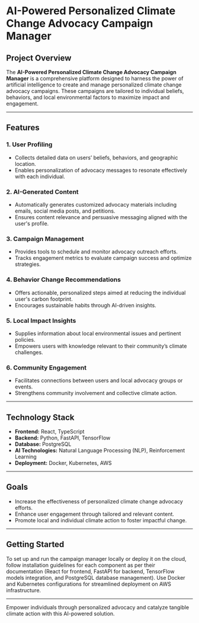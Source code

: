 # AI-Powered Personalized Climate Change Advocacy Campaign Manager

## Project Overview
The **AI-Powered Personalized Climate Change Advocacy Campaign Manager** is a comprehensive platform designed to harness the power of artificial intelligence to create and manage personalized climate change advocacy campaigns. These campaigns are tailored to individual beliefs, behaviors, and local environmental factors to maximize impact and engagement.

---

## Features

### 1. User Profiling
- Collects detailed data on users’ beliefs, behaviors, and geographic location.
- Enables personalization of advocacy messages to resonate effectively with each individual.

### 2. AI-Generated Content
- Automatically generates customized advocacy materials including emails, social media posts, and petitions.
- Ensures content relevance and persuasive messaging aligned with the user's profile.

### 3. Campaign Management
- Provides tools to schedule and monitor advocacy outreach efforts.
- Tracks engagement metrics to evaluate campaign success and optimize strategies.

### 4. Behavior Change Recommendations
- Offers actionable, personalized steps aimed at reducing the individual user's carbon footprint.
- Encourages sustainable habits through AI-driven insights.

### 5. Local Impact Insights
- Supplies information about local environmental issues and pertinent policies.
- Empowers users with knowledge relevant to their community’s climate challenges.

### 6. Community Engagement
- Facilitates connections between users and local advocacy groups or events.
- Strengthens community involvement and collective climate action.

---

## Technology Stack

- **Frontend:** React, TypeScript  
- **Backend:** Python, FastAPI, TensorFlow  
- **Database:** PostgreSQL  
- **AI Technologies:** Natural Language Processing (NLP), Reinforcement Learning  
- **Deployment:** Docker, Kubernetes, AWS  

---

## Goals

- Increase the effectiveness of personalized climate change advocacy efforts.
- Enhance user engagement through tailored and relevant content.
- Promote local and individual climate action to foster impactful change.

---

## Getting Started

To set up and run the campaign manager locally or deploy it on the cloud, follow installation guidelines for each component as per their documentation (React for frontend, FastAPI for backend, TensorFlow models integration, and PostgreSQL database management). Use Docker and Kubernetes configurations for streamlined deployment on AWS infrastructure.

---

Empower individuals through personalized advocacy and catalyze tangible climate action with this AI-powered solution.